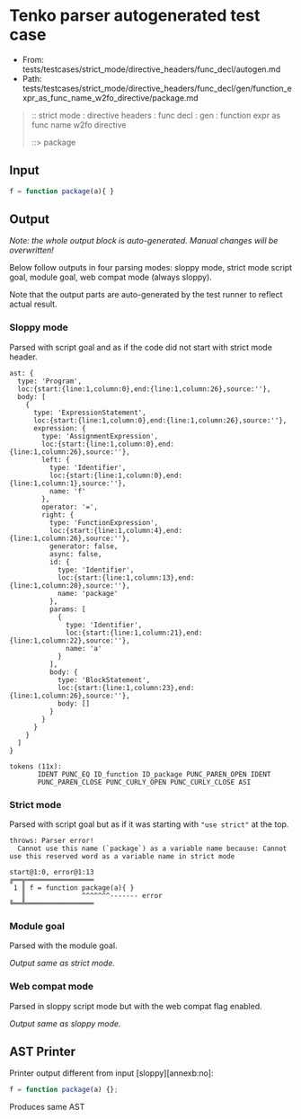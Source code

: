 # Tenko parser autogenerated test case

- From: tests/testcases/strict_mode/directive_headers/func_decl/autogen.md
- Path: tests/testcases/strict_mode/directive_headers/func_decl/gen/function_expr_as_func_name_w2fo_directive/package.md

> :: strict mode : directive headers : func decl : gen : function expr as func name w2fo directive
>
> ::> package

## Input


`````js
f = function package(a){ }
`````

## Output

_Note: the whole output block is auto-generated. Manual changes will be overwritten!_

Below follow outputs in four parsing modes: sloppy mode, strict mode script goal, module goal, web compat mode (always sloppy).

Note that the output parts are auto-generated by the test runner to reflect actual result.

### Sloppy mode

Parsed with script goal and as if the code did not start with strict mode header.

`````
ast: {
  type: 'Program',
  loc:{start:{line:1,column:0},end:{line:1,column:26},source:''},
  body: [
    {
      type: 'ExpressionStatement',
      loc:{start:{line:1,column:0},end:{line:1,column:26},source:''},
      expression: {
        type: 'AssignmentExpression',
        loc:{start:{line:1,column:0},end:{line:1,column:26},source:''},
        left: {
          type: 'Identifier',
          loc:{start:{line:1,column:0},end:{line:1,column:1},source:''},
          name: 'f'
        },
        operator: '=',
        right: {
          type: 'FunctionExpression',
          loc:{start:{line:1,column:4},end:{line:1,column:26},source:''},
          generator: false,
          async: false,
          id: {
            type: 'Identifier',
            loc:{start:{line:1,column:13},end:{line:1,column:20},source:''},
            name: 'package'
          },
          params: [
            {
              type: 'Identifier',
              loc:{start:{line:1,column:21},end:{line:1,column:22},source:''},
              name: 'a'
            }
          ],
          body: {
            type: 'BlockStatement',
            loc:{start:{line:1,column:23},end:{line:1,column:26},source:''},
            body: []
          }
        }
      }
    }
  ]
}

tokens (11x):
       IDENT PUNC_EQ ID_function ID_package PUNC_PAREN_OPEN IDENT
       PUNC_PAREN_CLOSE PUNC_CURLY_OPEN PUNC_CURLY_CLOSE ASI
`````

### Strict mode

Parsed with script goal but as if it was starting with `"use strict"` at the top.

`````
throws: Parser error!
  Cannot use this name (`package`) as a variable name because: Cannot use this reserved word as a variable name in strict mode

start@1:0, error@1:13
╔══╦═════════════════
 1 ║ f = function package(a){ }
   ║              ^^^^^^^------- error
╚══╩═════════════════

`````


### Module goal

Parsed with the module goal.

_Output same as strict mode._

### Web compat mode

Parsed in sloppy script mode but with the web compat flag enabled.

_Output same as sloppy mode._

## AST Printer

Printer output different from input [sloppy][annexb:no]:

````js
f = function package(a) {};
````

Produces same AST
